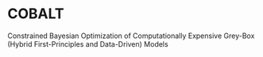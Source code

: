 # COBALT
Constrained Bayesian Optimization of Computationally Expensive Grey-Box (Hybrid First-Principles and Data-Driven) Models
